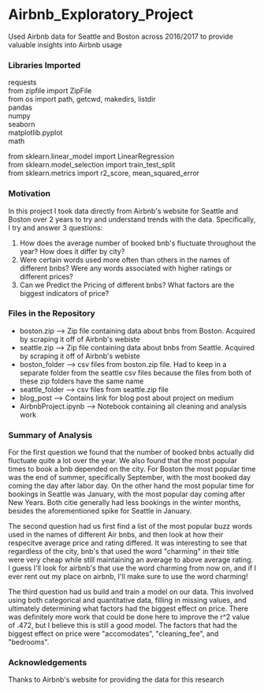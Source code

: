 # Airbnb_Exploratory_Project
Used Airbnb data for Seattle and Boston across 2016/2017 to provide valuable insights into Airbnb usage

### Libraries Imported
requests <br>
from zipfile import ZipFile <br>
from os import path, getcwd, makedirs, listdir <br>
pandas <br>
numpy <br>
seaborn <br>
matplotlib.pyplot<br>
math <br>

from sklearn.linear_model import LinearRegression <br>
from sklearn.model_selection import train_test_split <br>
from sklearn.metrics import r2_score, mean_squared_error <br>


### Motivation
<p>
  In this project I took data directly from Airbnb's website for Seattle and Boston over 2 years to try and understand trends with the data. Specifically, I try and answer 3 questions:
  <ol>
    <li>How does the average number of booked bnb's fluctuate throughout the year? How does it differ by city?</li>
    <li>Were certain words used more often than others in the names of different bnbs? Were any words associated with higher ratings or different prices?</li>
    <li>Can we Predict the Pricing of different bnbs? What factors are the biggest indicators of price?</li>
  </ol>
</p>

### Files in the Repository 
* boston.zip   --> Zip file containing data about bnbs from Boston. Acquired by scraping it off of Airbnb's webiste
* seattle.zip   --> Zip file containing data about bnbs from Seattle. Acquired by scraping it off of Airbnb's webiste
* boston_folder	--> csv files from boston.zip file. Had to keep in a separate folder from the seattle csv files because the files from both of these zip folders have the same name
* seattle_folder	--> csv files from seattle.zip file
* blog_post --> Contains link for blog post about project on medium
* AirbnbProject.ipynb	  --> Notebook containing all cleaning and analysis work

### Summary of Analysis
<p> 
    For the first question we found that the number of booked bnbs actually did fluctuate quite a lot over the year. We also found that the most popular times to book a bnb depended on the city. For Boston the most popular time was the end of summer, specifically September, with the most booked day coming the day after labor day. On the other hand the most popular time for bookings in Seattle was January, with the most popular day coming after New Years. Both citie generally had less bookings in the winter months, besides the aforementioned spike for Seattle in January.
</p>
<p>
    The second question had us first find a list of the most popular buzz words used in the names of different Air bnbs, and then look at how their respecitve average price and rating differed. It was interesting to see that regardless of the city, bnb's that used the word "charming" in their title were very cheap while still maintaining an average to above average rating. I guess I'll look for airbnb's that use the word charming from now on, and if I ever rent out my place on airbnb, I'll make sure to use the word charming!
</p>
<p>
    The third question had us build and train a model on our data. This involved using both categorical and quantitative data, filling in missing values, and ultimately determining what factors had the biggest effect on price. There was definitely more work that could be done here to improve the r^2 value of .472, but I believe this is still a good model. The factors that had the biggest effect on price were "accomodates", "cleaning_fee", and "bedrooms".
</p>

### Acknowledgements
Thanks to Airbnb's website for providing the data for this research
